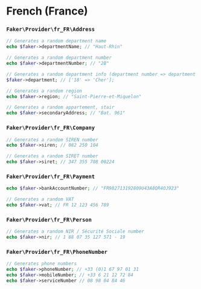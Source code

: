# French (France)

### `Faker\Provider\fr_FR\Address`

```php
// Generates a random department name
echo $faker->departmentName; // "Haut-Rhin"

// Generates a random department number
echo $faker->departmentNumber; // "2B"

// Generates a random department info (department number => department name)
$faker->department; // ['18' => 'Cher'];

// Generates a random region
echo $faker->region; // "Saint-Pierre-et-Miquelon"

// Generates a random appartement, stair
echo $faker->secondaryAddress; // "Bat. 961"
```

### `Faker\Provider\fr_FR\Company`

```php
// Generates a random SIREN number
echo $faker->siren; // 082 250 104

// Generates a random SIRET number
echo $faker->siret; // 347 355 708 00224
```

### `Faker\Provider\fr_FR\Payment`

```php
echo $faker->bankAccountNumber; // "FR982713192809U43A8QR4OJ923"

// Generates a random VAT
echo $faker->vat; // FR 12 123 456 789
```

### `Faker\Provider\fr_FR\Person`

```php
// Generates a random NIR / Sécurité Sociale number
echo $faker->nir; // 1 88 07 35 127 571 - 19
```

### `Faker\Provider\fr_FR\PhoneNumber`

```php
// Generates phone numbers
echo $faker->phoneNumber; // +33 (0)1 67 97 01 31
echo $faker->mobileNumber; // +33 6 21 12 72 84
echo $faker->serviceNumber // 08 98 04 84 46
```

